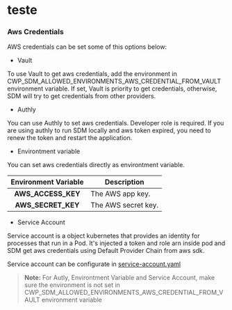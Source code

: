 # teste

### Aws Credentials


AWS credentials can be set some of this options below:


- Vault

To use Vault to get aws credentials, add the environment in CWP_SDM_ALLOWED_ENVIRONMENTS_AWS_CREDENTIAL_FROM_VAULT environment variable. If set, Vault is priority to get credentials, otherwise, SDM will try to get credentials from other providers.


- Authly

You can use Authly to set aws credentials. Developer role is required.
If you are using authly to run SDM locally and aws token expired, you need to renew the token and restart the application.


- Environtment variable

You can set aws credentials directly as environtment variable.


| Environment Variable | Description |
|:--------------------:|-------------|
| **AWS_ACCESS_KEY** | The AWS app key. |
| **AWS_SECRET_KEY** | The AWS secret key. |


- Service Account

Service account is a object kubernetes that provides an identity for processes that run in a Pod. It's injected a token and role arn inside pod and SDM get aws credentials using Default Provider Chain from aws sdk.

Service account can be configurate in [service-account.yaml](https://github.azc.ext.hp.com/sdm/sdm/blob/009e4de762966818c99481f46e3281d3a9ef1c24/build/k8s/06_service-account.yaml)


> **Note:** For Autly, Environtment Variable and Service Account, make sure the environment is not set in CWP_SDM_ALLOWED_ENVIRONMENTS_AWS_CREDENTIAL_FROM_VAULT environment variable
